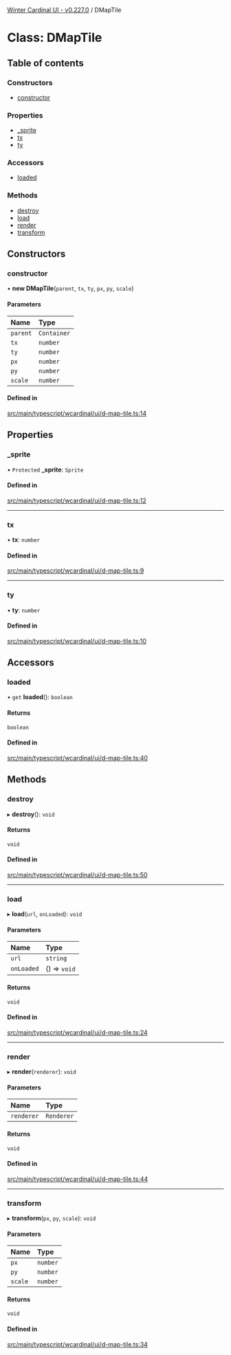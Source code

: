 [Winter Cardinal UI - v0.227.0](../index.md) / DMapTile

# Class: DMapTile

## Table of contents

### Constructors

- [constructor](DMapTile.md#constructor)

### Properties

- [\_sprite](DMapTile.md#_sprite)
- [tx](DMapTile.md#tx)
- [ty](DMapTile.md#ty)

### Accessors

- [loaded](DMapTile.md#loaded)

### Methods

- [destroy](DMapTile.md#destroy)
- [load](DMapTile.md#load)
- [render](DMapTile.md#render)
- [transform](DMapTile.md#transform)

## Constructors

### constructor

• **new DMapTile**(`parent`, `tx`, `ty`, `px`, `py`, `scale`)

#### Parameters

| Name | Type |
| :------ | :------ |
| `parent` | `Container` |
| `tx` | `number` |
| `ty` | `number` |
| `px` | `number` |
| `py` | `number` |
| `scale` | `number` |

#### Defined in

[src/main/typescript/wcardinal/ui/d-map-tile.ts:14](https://github.com/winter-cardinal/winter-cardinal-ui/blob/v0.227.0/src/main/typescript/wcardinal/ui/d-map-tile.ts#L14)

## Properties

### \_sprite

• `Protected` **\_sprite**: `Sprite`

#### Defined in

[src/main/typescript/wcardinal/ui/d-map-tile.ts:12](https://github.com/winter-cardinal/winter-cardinal-ui/blob/v0.227.0/src/main/typescript/wcardinal/ui/d-map-tile.ts#L12)

___

### tx

• **tx**: `number`

#### Defined in

[src/main/typescript/wcardinal/ui/d-map-tile.ts:9](https://github.com/winter-cardinal/winter-cardinal-ui/blob/v0.227.0/src/main/typescript/wcardinal/ui/d-map-tile.ts#L9)

___

### ty

• **ty**: `number`

#### Defined in

[src/main/typescript/wcardinal/ui/d-map-tile.ts:10](https://github.com/winter-cardinal/winter-cardinal-ui/blob/v0.227.0/src/main/typescript/wcardinal/ui/d-map-tile.ts#L10)

## Accessors

### loaded

• `get` **loaded**(): `boolean`

#### Returns

`boolean`

#### Defined in

[src/main/typescript/wcardinal/ui/d-map-tile.ts:40](https://github.com/winter-cardinal/winter-cardinal-ui/blob/v0.227.0/src/main/typescript/wcardinal/ui/d-map-tile.ts#L40)

## Methods

### destroy

▸ **destroy**(): `void`

#### Returns

`void`

#### Defined in

[src/main/typescript/wcardinal/ui/d-map-tile.ts:50](https://github.com/winter-cardinal/winter-cardinal-ui/blob/v0.227.0/src/main/typescript/wcardinal/ui/d-map-tile.ts#L50)

___

### load

▸ **load**(`url`, `onLoaded`): `void`

#### Parameters

| Name | Type |
| :------ | :------ |
| `url` | `string` |
| `onLoaded` | () => `void` |

#### Returns

`void`

#### Defined in

[src/main/typescript/wcardinal/ui/d-map-tile.ts:24](https://github.com/winter-cardinal/winter-cardinal-ui/blob/v0.227.0/src/main/typescript/wcardinal/ui/d-map-tile.ts#L24)

___

### render

▸ **render**(`renderer`): `void`

#### Parameters

| Name | Type |
| :------ | :------ |
| `renderer` | `Renderer` |

#### Returns

`void`

#### Defined in

[src/main/typescript/wcardinal/ui/d-map-tile.ts:44](https://github.com/winter-cardinal/winter-cardinal-ui/blob/v0.227.0/src/main/typescript/wcardinal/ui/d-map-tile.ts#L44)

___

### transform

▸ **transform**(`px`, `py`, `scale`): `void`

#### Parameters

| Name | Type |
| :------ | :------ |
| `px` | `number` |
| `py` | `number` |
| `scale` | `number` |

#### Returns

`void`

#### Defined in

[src/main/typescript/wcardinal/ui/d-map-tile.ts:34](https://github.com/winter-cardinal/winter-cardinal-ui/blob/v0.227.0/src/main/typescript/wcardinal/ui/d-map-tile.ts#L34)
